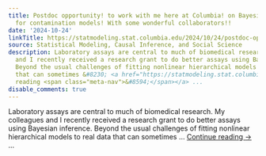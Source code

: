 ```yaml
---
title: Postdoc opportunity! to work with me here at Columbia! on Bayesian workflow!
  for contamination models! With some wonderful collaborators!!
date: '2024-10-24'
linkTitle: https://statmodeling.stat.columbia.edu/2024/10/24/postdoc-opportunity-to-work-with-me-here-at-columbia-on-bayesian-workflow-for-contamination-models-with-some-wonderful-collaborators/
source: Statistical Modeling, Causal Inference, and Social Science
description: Laboratory assays are central to much of biomedical research. My colleagues
  and I recently received a research grant to do better assays using Bayesian inference.
  Beyond the usual challenges of fitting nonlinear hierarchical models to real data
  that can sometimes &#8230; <a href="https://statmodeling.stat.columbia.edu/2024/10/24/postdoc-opportunity-to-work-with-me-here-at-columbia-on-bayesian-workflow-for-contamination-models-with-some-wonderful-collaborators/">Continue
  reading <span class="meta-nav">&#8594;</span></a> ...
disable_comments: true
---
```

Laboratory assays are central to much of biomedical research. My colleagues and I recently received a research grant to do better assays using Bayesian inference. Beyond the usual challenges of fitting nonlinear hierarchical models to real data that can sometimes &#8230; <a href="https://statmodeling.stat.columbia.edu/2024/10/24/postdoc-opportunity-to-work-with-me-here-at-columbia-on-bayesian-workflow-for-contamination-models-with-some-wonderful-collaborators/">Continue reading <span class="meta-nav">&#8594;</span></a> ...